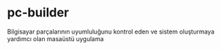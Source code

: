# pc-builder
Bilgisayar parçalarının uyumluluğunu kontrol eden ve sistem oluşturmaya yardımcı olan masaüstü uygulama
